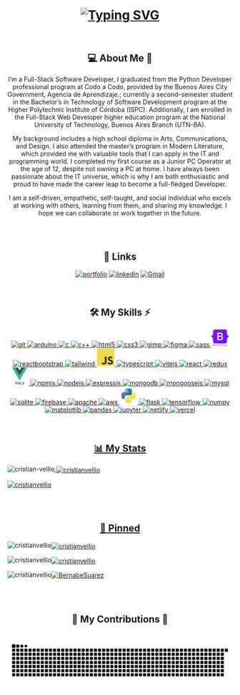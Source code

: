 <h1 align=center> 
  <a href="https://git.io/typing-svg"><img src="https://readme-typing-svg.demolab.com?font=Fira+Code&weight=600&size=35&pause=1000&center=true&vCenter=true&width=500&height=70&lines=Hi%2C+I'm+Cristian!+%F0%9F%91%8B%F0%9F%8F%BE" alt="Typing SVG" /></a> 
</h1>
<br>
<h2 align=center>💻 About Me 🚀</h2>

<div align=center>
<p>I’m a Full-Stack Software Developer, I graduated from the Python Developer professional program at Codo a Codo, provided by the Buenos Aires City Government, Agencia de Aprendizaje.; currently a second-semester student in the Bachelor’s in Technology of Software Development program at the Higher Polytechnic Institute of Córdoba (ISPC). Additionally, I am enrolled in the Full-Stack Web Developer higher education program at the National University of Technology, Buenos Aires Branch (UTN-BA).
<br>
  
My background includes a high school diploma in Arts, Communications, and Design. I also attended the master’s program in Modern Literature, which provided me with valuable tools that I can apply in the IT and programming world. I completed my first course as a Junior PC Operator at the age of 12, despite not owning a PC at home. I have always been passionate about the IT universe, which is why I am both enthusiastic and proud to have made the career leap to become a full-fledged Developer.
<br>

I am a self-driven, empathetic, self-taught, and social individual who excels at working with others, learning from them, and sharing my knowledge. I hope we can collaborate or work together in the future.</p>
</div>
<br>
<br>
<h2 align=center>🔗 Links</h2>

<div align=center>
<a href="https://cristian-vellio-cv.vercel.app/"><img src="https://img.shields.io/badge/my_portfolio-000?style=for-the-badge&amp;logo=ko-fi&amp;logoColor=white" alt="portfolio"></a>
<a href="https://www.linkedin.com/in/cristianvellio/"><img src="https://img.shields.io/badge/linkedin-0A66C2?style=for-the-badge&amp;logo=linkedin&amp;logoColor=white" alt="linkedin"></a>
<a href="mailto:cristianvellio86@gmail.com"><img src="https://img.shields.io/badge/Gmail-D14836?style=for-the-badge&logo=gmail&logoColor=white" alt="Gmail"></a>
</div>
<br>
<br>
<h2 align="center">🛠 My Skills ⚡</h2>

<div align=center>
<a href="https://git-scm.com/" target="_blank" rel="noreferrer"> <img src="https://cdn.jsdelivr.net/gh/devicons/devicon@latest/icons/git/git-original.svg" alt="git" width="40" height="40"/> </a> <a href="https://www.arduino.cc/" target="_blank" rel="noreferrer"> <img src="https://cdn.jsdelivr.net/gh/devicons/devicon@latest/icons/arduino/arduino-original.svg" alt="arduino" width="40" height="40"/> <a href="https://www.w3schools.com/c/c_intro.php" target="_blank" rel="noreferrer"> <img src="https://cdn.jsdelivr.net/gh/devicons/devicon@latest/icons/c/c-original.svg" alt="c" width="40" height="40"/> </a> <a href="https://www.w3schools.com/cpp/default.asp" target="_blank" rel="noreferrer"> <img src="https://cdn.jsdelivr.net/gh/devicons/devicon@latest/icons/cplusplus/cplusplus-original.svg" alt="c++" width="40" height="40"/> </a> <a href="https://www.w3.org/html/" target="_blank" rel="noreferrer"> <img src="https://cdn.jsdelivr.net/gh/devicons/devicon@latest/icons/html5/html5-original.svg" alt="html5" width="40" height="40"/> </a> <a href="https://www.w3schools.com/css/" target="_blank" rel="noreferrer"> <img src="https://cdn.jsdelivr.net/gh/devicons/devicon@latest/icons/css3/css3-original.svg" alt="css3" width="40" height="40"/> </a> <a href="https://www.gimp.org/" target="_blank" rel="noreferrer"> <img src="https://cdn.jsdelivr.net/gh/devicons/devicon@latest/icons/gimp/gimp-original-wordmark.svg" alt="gimp" width="40" height="40"/> </a> <a href="https://www.figma.com/" target="_blank" rel="noreferrer"> <img src="https://cdn.jsdelivr.net/gh/devicons/devicon@latest/icons/figma/figma-original.svg" alt="figma" width="40" height="40"/> </a> <a href="https://sass-lang.com/" target="_blank" rel="noreferrer"> <img src="https://cdn.jsdelivr.net/gh/devicons/devicon@latest/icons/sass/sass-original.svg" alt="sass" width="40" height="40"/> </a> <a href="https://getbootstrap.com/" target="_blank" rel="noreferrer"> <img src="https://raw.githubusercontent.com/devicons/devicon/master/icons/bootstrap/bootstrap-original-wordmark.svg" alt="bootstrap" width="40" height="40"/> </a> <a href="https://react-bootstrap.netlify.app/" target="_blank" rel="noreferrer"> <img src="https://cdn.jsdelivr.net/gh/devicons/devicon@latest/icons/reactbootstrap/reactbootstrap-original.svg" alt="reactbootstrap" width="40" height="40"/> </a> <a href="https://tailwindcss.com/" target="_blank" rel="noreferrer"> <img src="https://cdn.jsdelivr.net/gh/devicons/devicon@latest/icons/tailwindcss/tailwindcss-original.svg" alt="tailwind" width="40" height="40"/> </a> <a href="https://developer.mozilla.org/en-US/docs/Web/JavaScript" target="_blank" rel="noreferrer"> <img src="https://raw.githubusercontent.com/devicons/devicon/master/icons/javascript/javascript-original.svg" alt="javascript" width="40" height="40"/> </a> <a href="https://www.typescriptlang.org/" target="_blank" rel="noreferrer"> <img src="https://cdn.jsdelivr.net/gh/devicons/devicon@latest/icons/typescript/typescript-original.svg" alt="typescript" width="40" height="40"/> </a> <a href="https://vitejs.dev/" target="_blank" rel="noreferrer"> <img src="https://cdn.jsdelivr.net/gh/devicons/devicon@latest/icons/vitejs/vitejs-original.svg" alt="vitejs" width="40" height="40"/> </a> <a href="https://react.dev/" target="_blank" rel="noreferrer"> <img src="https://cdn.jsdelivr.net/gh/devicons/devicon@latest/icons/react/react-original.svg" alt="react" width="40" height="40"/> </a> <a href="https://redux.js.org/" target="_blank" rel="noreferrer"> <img src="https://cdn.jsdelivr.net/gh/devicons/devicon@latest/icons/redux/redux-original.svg" alt="redux" width="40" height="40"/> </a> <a href="https://vuejs.org/" target="_blank" rel="noreferrer"> <img src="https://raw.githubusercontent.com/devicons/devicon/master/icons/vuejs/vuejs-original-wordmark.svg" alt="vue" width="40" height="40"/> </a> <a href="https://www.npmjs.com/" target="_blank" rel="noreferrer"> <img src="https://cdn.jsdelivr.net/gh/devicons/devicon@latest/icons/npm/npm-original-wordmark.svg" alt="npmjs" width="40" height="40"/> </a> <a href="https://nodejs.org/en/" target="_blank" rel="noreferrer"> <img src="https://cdn.jsdelivr.net/gh/devicons/devicon@latest/icons/nodejs/nodejs-original-wordmark.svg" alt="nodejs" width="40" height="40"/> </a> <a href="https://expressjs.com/" target="_blank" rel="noreferrer"> <img src="https://cdn.jsdelivr.net/gh/devicons/devicon@latest/icons/express/express-original.svg" alt="expressjs" width="40" height="40"/> </a> <a href="https://www.mongodb.com/" target="_blank" rel="noreferrer"> <img src="https://cdn.jsdelivr.net/gh/devicons/devicon@latest/icons/mongodb/mongodb-original-wordmark.svg" alt="mongodb" width="40" height="40"/> </a> <a href="https://mongoosejs.com/" target="_blank" rel="noreferrer"> <img src="https://cdn.jsdelivr.net/gh/devicons/devicon@latest/icons/mongoose/mongoose-original.svg" alt="mongoosejs" width="40" height="40"/> </a> <a href="https://www.mysql.com/" target="_blank" rel="noreferrer"> <img src="https://cdn.jsdelivr.net/gh/devicons/devicon@latest/icons/mysql/mysql-original-wordmark.svg" alt="mysql" width="40" height="40"/> </a> <a href="https://www.sqlite.org/" target="_blank" rel="noreferrer"> <img src="https://cdn.jsdelivr.net/gh/devicons/devicon@latest/icons/sqlite/sqlite-original.svg" alt="sqlite" width="40" height="40"/> </a> <a href="https://firebase.google.com/?hl=es-419" target="_blank" rel="noreferrer"> <img src="https://cdn.jsdelivr.net/gh/devicons/devicon@latest/icons/firebase/firebase-original.svg" alt="firebase" width="40" height="40"/> </a> <a href="https://www.apachefriends.org/" target="_blank" rel="noreferrer"> <img src="https://cdn.jsdelivr.net/gh/devicons/devicon@latest/icons/apache/apache-original.svg" alt="apache" width="40" height="40"/> </a> <a href="https://aws.amazon.com/" target="_blank" rel="noreferrer"> <img src="https://cdn.jsdelivr.net/gh/devicons/devicon@latest/icons/amazonwebservices/amazonwebservices-original-wordmark.svg" alt="aws" width="40" height="40"/> </a> <a href="https://www.python.org" target="_blank" rel="noreferrer"> <img src="https://raw.githubusercontent.com/devicons/devicon/master/icons/python/python-original.svg" alt="python" width="40" height="40"/> </a> <a href="https://flask.palletsprojects.com/en/3.0.x/" target="_blank" rel="noreferrer"> <img src="https://cdn.jsdelivr.net/gh/devicons/devicon@latest/icons/flask/flask-original.svg" alt="flask" width="40" height="40"/> </a> <a href="https://www.tensorflow.org/?hl=es" target="_blank" rel="noreferrer"> <img src="https://cdn.jsdelivr.net/gh/devicons/devicon@latest/icons/tensorflow/tensorflow-original.svg" alt="tensorflow" width="40" height="40"/> </a> <a href="https://numpy.org/" target="_blank" rel="noreferrer"> <img src="https://cdn.jsdelivr.net/gh/devicons/devicon@latest/icons/numpy/numpy-original.svg" alt="numpy" width="40" height="40"/> </a> <a href="https://matplotlib.org/" target="_blank" rel="noreferrer"> <img src="https://cdn.jsdelivr.net/gh/devicons/devicon@latest/icons/matplotlib/matplotlib-original.svg" alt="matplotlib" width="40" height="40"/> <a href="https://pandas.pydata.org/" target="_blank" rel="noreferrer"> <img src="https://cdn.jsdelivr.net/gh/devicons/devicon@latest/icons/pandas/pandas-original.svg" alt="pandas" width="40" height="40"/> </a> <a href="https://jupyter.org/" target="_blank" rel="noreferrer"> <img src="https://cdn.jsdelivr.net/gh/devicons/devicon@latest/icons/jupyter/jupyter-original-wordmark.svg" alt="jupyter" width="40" height="40"/> </a> </a>  </a> <a href="https://www.netlify.com/" target="_blank" rel="noreferrer"> <img src="https://cdn.jsdelivr.net/gh/devicons/devicon@latest/icons/netlify/netlify-original.svg" alt="netlify" width="40" height="40"/> <a href="https://vercel.com/chris-projects-be539ae8" target="_blank" rel="noreferrer"> <img src="https://cdn.jsdelivr.net/gh/devicons/devicon@latest/icons/vercel/vercel-original.svg" alt="vercel" width="40" height="40"/>
</div>
<br>
<br>
<h2 align=center>📊 My Stats</h2>

<p><img align="left" src="https://github-readme-stats-cristian-vellio.vercel.app/api/top-langs/?username=cristianvellio&langs_count=8&theme=neon" alt="cristian-vellio" /></p>

<p>&nbsp;<img align="center" src="https://github-readme-stats-cristian-vellio.vercel.app/api?username=cristianvellio&show_icons=true&rank_icon=github&locale=en&count-private=true&theme=neon" alt="cristianvellio" /></p>

<p><img align="center" src="https://github-readme-streak-stats-one-ecru.vercel.app?user=CristianVellio&theme=neon" alt="cristianvellio" /></p>
<br>
<br>
<h2 align=center>📌 Pinned</h2>

<a href="https://github.com/CristianVellio/PORT-FOLIO" rel="noreferrer"> <img align="left" src="https://github-readme-stats.vercel.app/api/pin/?username=cristianvellio&repo=PORT-FOLIO&theme=neon&show_owner=true" alt="cristianvellio" /> </a>

<a href="https://github.com/ISPC-Brokers/Brokers" rel="noreferrer"> <img align="center" src="https://github-readme-stats.vercel.app/api/pin/?username=cristianvellio&repo=Brokers&theme=neon&show_owner=true" alt="cristianvellio" /> </a>

<a href="https://github.com/CristianVellio/Oracle-ONE" rel="noreferrer"> <img align="left" src="https://github-readme-stats.vercel.app/api/pin/?username=cristianvellio&repo=Oracle-ONE&theme=neon&show_owner=true" alt="cristianvellio" /> </a>

<a href="https://github.com/CristianVellio/Proyecto-Integrador-UTN-FRBA-Inicial" rel="noreferrer"> <img align="center" src="https://github-readme-stats.vercel.app/api/pin/?username=cristianvellio&repo=Proyecto-Integrador-UTN-FRBA-Inicial&theme=neon&show_owner=true" alt="cristianvellio" /> </a>

<a href="https://github.com/CristianVellio/UTN-Full-Stack-JS-Integrador" rel="noreferrer"> <img align="left" src="https://github-readme-stats.vercel.app/api/pin/?username=cristianvellio&repo=UTN-Full-Stack-JS-Integrador&theme=neon&show_owner=true" alt="cristianvellio" /> </a>

<a href="https://github.com/BernabeSuarez/codo_a_codo_tp_python" rel="noreferrer"> <img align="center" src="https://github-readme-stats.vercel.app/api/pin/?username=BernabeSuarez&repo=codo_a_codo_tp_python&theme=neon&show_owner=true" alt="BernabeSuarez" /> </a>
<p> </p>
<br>
<br>
<div align=center>
  
<h2>🐍 My Contributions 🐍 </h2>
<br>

<picture>
  <source media="(prefers-color-scheme: dark)" srcset="http://raw.githubusercontent.com/cristianvellio/cristianvellio/output/github-contribution-grid-snake-dark.svg" />
  <source media="(prefers-color-scheme: light)" srcset="http://raw.githubusercontent.com/cristianvellio/cristianvellio/output/github-contribution-grid-snake.svg" />
  <img alt="snake eating my contributions" src="http://raw.githubusercontent.com/cristianvellio/cristianvellio/output/github-contribution-grid-snake.svg" />
</picture>



<br><br><br>

</div>
